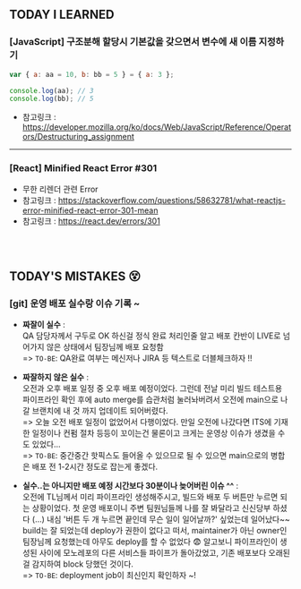 ## TODAY I LEARNED

### [JavaScript] 구조분해 할당시 기본값을 갖으면서 변수에 새 이름 지정하기

```javascript
var { a: aa = 10, b: bb = 5 } = { a: 3 };

console.log(aa); // 3
console.log(bb); // 5
```

- 참고링크 : https://developer.mozilla.org/ko/docs/Web/JavaScript/Reference/Operators/Destructuring_assignment

---

### [React] Minified React Error #301

- 무한 리렌더 관련 Error
- 참고링크 : https://stackoverflow.com/questions/58632781/what-reactjs-error-minified-react-error-301-mean
- 참고링크 : https://react.dev/errors/301

<br/>
<br/>

## TODAY'S MISTAKES 😵

### [git] 운영 배포 실수랑 이슈 기록 ~

- <b>짜잘이 실수</b> : <br/>QA 담당자께서 구두로 OK 하신걸 정식 완료 처리인줄 알고 배포 칸반이 LIVE로 넘어가지 않은 상태에서 팀장님께 배포 요청함 <br/> => `TO-BE`: QA완료 여부는 메신저나 JIRA 등 텍스트로 더블체크하자 !!

- <b>짜잘하지 않은 실수</b> : <br/>오전과 오후 배포 일정 중 오후 배포 예정이었다. 그런데 전날 미리 빌드 테스트용 파이프라인 확인 후에 auto merge를 습관처럼 눌러놔버려서 오전에 main으로 나갈 브랜치에 내 것 까지 업데이트 되어버렸다. <br/> => 오늘 오전 배포 일정이 없었어서 다행이었다. 만일 오전에 나갔다면 ITS에 기재한 일정이나 컨펌 절차 등등이 꼬이는건 물론이고 크게는 운영상 이슈가 생겼을 수도 있었다...<br/> => `TO-BE`: 중간중간 핫픽스도 들어올 수 있으므로 될 수 있으면 main으로의 병합은 배포 전 1-2시간 정도로 잡는게 좋겠다.

- <b>실수..는 아니지만 배포 예정 시간보다 30분이나 늦어버린 이슈 ^^</b> : <br/>오전에 TL님께서 미리 파이프라인 생성해주시고, 빌드와 배포 두 버튼만 누르면 되는 상황이었다. 첫 운영 배포이니 주변 팀원님들께 나를 잘 봐달라고 신신당부 하셨다 (...) 내심 '버튼 두 개 누르면 끝인데 무슨 일이 일어날까?' 싶었는데 일어났다~~ build는 잘 되었는데 deploy가 권한이 없다고 떠서, maintainer가 아닌 owner인 팀장님께 요청했는데 아무도 deploy를 할 수 없었다 😨 알고보니 파이프라인이 생성된 사이에 모노레포의 다른 서비스들 파이프가 돌아갔었고, 기존 배포보다 오래된걸 감지하여 block 당했던 것이다. <br/>=> `TO-BE`: deployment job이 최신인지 확인하자 ~!
